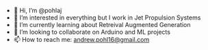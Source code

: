 - 👋 Hi, I’m @pohlaj
- 👀 I’m interested in everything but I work in Jet Propulsion Systems  
- 🌱 I’m currently learning about Retreival Augmented Generation 
- 💞️ I’m looking to collaborate on Arduino and ML projects
- 📫 How to reach me: andrew.pohl16@gmail.com
<!---
pohlaj/pohlaj is a ✨ special ✨ repository because its `README.md` (this file) appears on your GitHub profile.
You can click the Preview link to take a look at your changes.
--->
